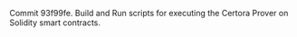 Commit 93f99fe.                    Build and Run scripts for executing the Certora Prover on Solidity smart contracts.